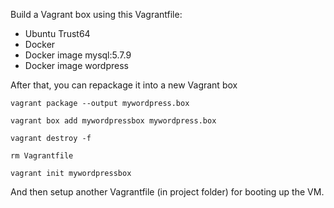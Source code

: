 Build a Vagrant box using this Vagrantfile:
* Ubuntu Trust64
* Docker
* Docker image mysql:5.7.9
* Docker image wordpress
  
After that, you can repackage it into a new Vagrant box

`vagrant package --output mywordpress.box`

`vagrant box add mywordpressbox mywordpress.box`

`vagrant destroy -f`

`rm Vagrantfile`

`vagrant init mywordpressbox`

And then setup another Vagrantfile (in project folder) for booting up the VM.
